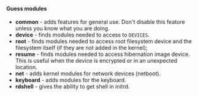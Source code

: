 #### Guess modules

- **common** - adds features for general use.  Don't disable this feature unless you know what you are doing.
- **device** - finds modules needed to access to `DEVICES`.
- **root** - finds modules needed to access root filesystem device and the filesystem itself (if they are not added in the kernel);
- **resume** - finds modules needed to access hibernation image device. This is useful when the device is encrypted or in an unexpected location.
- **net** - adds kernel modules for network devices (netboot).
- **keyboard** - adds modules for the keyboard.
- **rdshell** - gives the ability to get shell in initrd.
